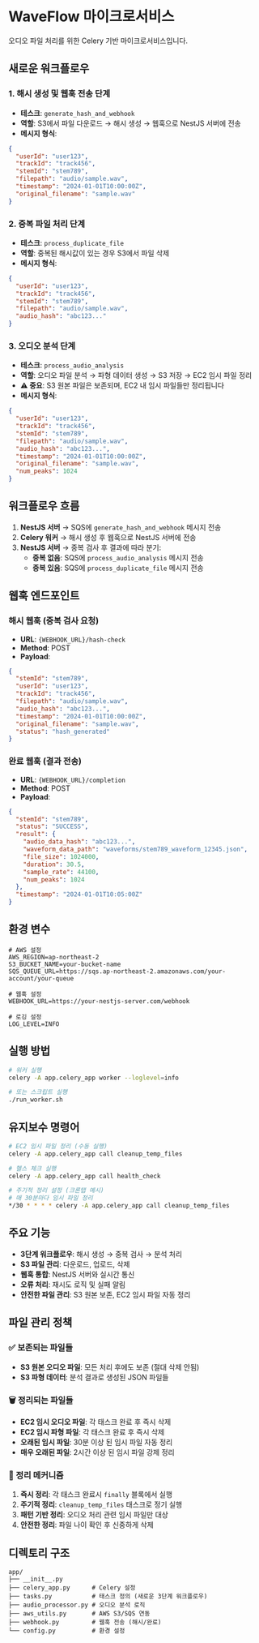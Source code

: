 # WaveFlow 마이크로서비스

오디오 파일 처리를 위한 Celery 기반 마이크로서비스입니다.

## 새로운 워크플로우

### 1. 해시 생성 및 웹훅 전송 단계
- **테스크**: `generate_hash_and_webhook`
- **역할**: S3에서 파일 다운로드 → 해시 생성 → 웹훅으로 NestJS 서버에 전송
- **메시지 형식**:
```json
{
  "userId": "user123",
  "trackId": "track456", 
  "stemId": "stem789",
  "filepath": "audio/sample.wav",
  "timestamp": "2024-01-01T10:00:00Z",
  "original_filename": "sample.wav"
}
```

### 2. 중복 파일 처리 단계
- **테스크**: `process_duplicate_file`
- **역할**: 중복된 해시값이 있는 경우 S3에서 파일 삭제
- **메시지 형식**:
```json
{
  "userId": "user123",
  "trackId": "track456",
  "stemId": "stem789", 
  "filepath": "audio/sample.wav",
  "audio_hash": "abc123..."
}
```

### 3. 오디오 분석 단계
- **테스크**: `process_audio_analysis`
- **역할**: 오디오 파일 분석 → 파형 데이터 생성 → S3 저장 → EC2 임시 파일 정리
- **⚠️ 중요**: S3 원본 파일은 보존되며, EC2 내 임시 파일들만 정리됩니다
- **메시지 형식**:
```json
{
  "userId": "user123",
  "trackId": "track456",
  "stemId": "stem789",
  "filepath": "audio/sample.wav", 
  "audio_hash": "abc123...",
  "timestamp": "2024-01-01T10:00:00Z",
  "original_filename": "sample.wav",
  "num_peaks": 1024
}
```

## 워크플로우 흐름

1. **NestJS 서버** → SQS에 `generate_hash_and_webhook` 메시지 전송
2. **Celery 워커** → 해시 생성 후 웹훅으로 NestJS 서버에 전송
3. **NestJS 서버** → 중복 검사 후 결과에 따라 분기:
   - **중복 없음**: SQS에 `process_audio_analysis` 메시지 전송
   - **중복 있음**: SQS에 `process_duplicate_file` 메시지 전송

## 웹훅 엔드포인트

### 해시 웹훅 (중복 검사 요청)
- **URL**: `{WEBHOOK_URL}/hash-check`
- **Method**: POST
- **Payload**:
```json
{
  "stemId": "stem789",
  "userId": "user123", 
  "trackId": "track456",
  "filepath": "audio/sample.wav",
  "audio_hash": "abc123...",
  "timestamp": "2024-01-01T10:00:00Z",
  "original_filename": "sample.wav",
  "status": "hash_generated"
}
```

### 완료 웹훅 (결과 전송)
- **URL**: `{WEBHOOK_URL}/completion`
- **Method**: POST
- **Payload**:
```json
{
  "stemId": "stem789",
  "status": "SUCCESS",
  "result": {
    "audio_data_hash": "abc123...",
    "waveform_data_path": "waveforms/stem789_waveform_12345.json",
    "file_size": 1024000,
    "duration": 30.5,
    "sample_rate": 44100,
    "num_peaks": 1024
  },
  "timestamp": "2024-01-01T10:05:00Z"
}
```

## 환경 변수

```env
# AWS 설정
AWS_REGION=ap-northeast-2
S3_BUCKET_NAME=your-bucket-name
SQS_QUEUE_URL=https://sqs.ap-northeast-2.amazonaws.com/your-account/your-queue

# 웹훅 설정
WEBHOOK_URL=https://your-nestjs-server.com/webhook

# 로깅 설정
LOG_LEVEL=INFO
```

## 실행 방법

```bash
# 워커 실행
celery -A app.celery_app worker --loglevel=info

# 또는 스크립트 실행
./run_worker.sh
```

## 유지보수 명령어

```bash
# EC2 임시 파일 정리 (수동 실행)
celery -A app.celery_app call cleanup_temp_files

# 헬스 체크 실행
celery -A app.celery_app call health_check

# 주기적 정리 설정 (크론탭 예시)
# 매 30분마다 임시 파일 정리
*/30 * * * * celery -A app.celery_app call cleanup_temp_files
```

## 주요 기능

- **3단계 워크플로우**: 해시 생성 → 중복 검사 → 분석 처리
- **S3 파일 관리**: 다운로드, 업로드, 삭제
- **웹훅 통합**: NestJS 서버와 실시간 통신
- **오류 처리**: 재시도 로직 및 실패 알림
- **안전한 파일 관리**: S3 원본 보존, EC2 임시 파일 자동 정리

## 파일 관리 정책

### ✅ 보존되는 파일들
- **S3 원본 오디오 파일**: 모든 처리 후에도 보존 (절대 삭제 안됨)
- **S3 파형 데이터**: 분석 결과로 생성된 JSON 파일들

### 🗑️ 정리되는 파일들
- **EC2 임시 오디오 파일**: 각 태스크 완료 후 즉시 삭제
- **EC2 임시 파형 파일**: 각 태스크 완료 후 즉시 삭제
- **오래된 임시 파일**: 30분 이상 된 임시 파일 자동 정리
- **매우 오래된 파일**: 2시간 이상 된 임시 파일 강제 정리

### 🔧 정리 메커니즘
1. **즉시 정리**: 각 태스크 완료시 `finally` 블록에서 실행
2. **주기적 정리**: `cleanup_temp_files` 태스크로 정기 실행
3. **패턴 기반 정리**: 오디오 처리 관련 임시 파일만 대상
4. **안전한 정리**: 파일 나이 확인 후 신중하게 삭제

## 디렉토리 구조

```
app/
├── __init__.py
├── celery_app.py      # Celery 설정
├── tasks.py           # 태스크 정의 (새로운 3단계 워크플로우)
├── audio_processor.py # 오디오 분석 로직
├── aws_utils.py       # AWS S3/SQS 연동
├── webhook.py         # 웹훅 전송 (해시/완료)
└── config.py          # 환경 설정
```